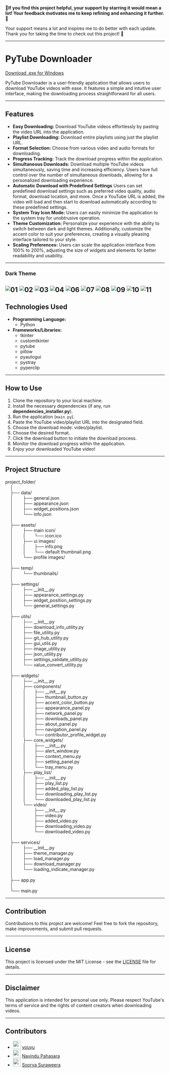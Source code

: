 🌟**If you find this project helpful, your support by starring it would mean a lot! Your feedback motivates me to keep refining and enhancing it further.** 🚀

Your support means a lot and inspires me to do better with each update. Thank you for taking the time to check out this project! 🥰

---

# PyTube Downloader

[Download .exe for Windows](https://github.com/Thisal-D/PyTube-Downloader/tree/main/windows%20installer)

PyTube Downloader is a user-friendly application that allows users to download YouTube videos with ease. It features a simple and intuitive user interface, making the downloading process straightforward for all users.

---

## Features

- **Easy Downloading:** Download YouTube videos effortlessly by pasting the video URL into the application.
- **Playlist Downloading:** Download entire playlists using just the playlist URL.
- **Format Selection:** Choose from various video and audio formats for downloading.
- **Progress Tracking:** Track the download progress within the application.
- **Simultaneous Downloads:** Download multiple YouTube videos simultaneously, saving time and increasing efficiency. Users have full control over the number of simultaneous downloads, allowing for a personalized downloading experience.
- **Automatic Download with Predefined Settings** Users can set predefined download settings such as preferred video quality, audio format, download location, and more. Once a YouTube URL is added, the video will load and then start to download automatically according to these predefined settings.
- **System Tray Icon Mode:** Users can easily minimize the application to the system tray for unobtrusive operation.
- **Theme Customization:** Personalize your experience with the ability to switch between dark and light themes. Additionally, customize the accent color to suit your preferences, creating a visually pleasing interface tailored to your style.
- **Scaling Preferences:** Users can scale the application interface from 100% to 200%, adjusting the size of widgets and elements for better readability and usability.

---

### Dark Theme

![01](https://github.com/Thisal-D/PyTube-Downloader/assets/93121062/6db80461-a8a4-4ae4-9ac5-22a591c4ebbe)
![02](https://github.com/Thisal-D/PyTube-Downloader/assets/93121062/50ee6014-c9f0-4548-b8fc-5dd9b824ba9f)
![03](https://github.com/Thisal-D/PyTube-Downloader/assets/93121062/af0fbdb0-23eb-40f9-951e-084b717de295)
![04](https://github.com/Thisal-D/PyTube-Downloader/assets/93121062/e1d85545-b900-43cc-ac27-7710c5bef250)
![06](https://github.com/Thisal-D/PyTube-Downloader/assets/93121062/2192be1e-b2bc-4a70-87ed-6c6c15a786cf)
![07](https://github.com/Thisal-D/PyTube-Downloader/assets/93121062/39660493-6121-4422-b345-ec2b92249d16)
![08](https://github.com/Thisal-D/PyTube-Downloader/assets/93121062/3e4970a2-3e7e-4adb-9fce-5bf4a8f9f62e)
![09](https://github.com/Thisal-D/PyTube-Downloader/assets/93121062/c93501bf-4324-415d-879c-4e718978220b)
![10](https://github.com/Thisal-D/PyTube-Downloader/assets/93121062/ef0f4deb-0893-4ed1-8c8b-18ab8b8a572c)
![11](https://github.com/Thisal-D/PyTube-Downloader/assets/93121062/38b51a50-6435-48f8-807f-4d8437dc634d)
---

## Technologies Used

- **Programming Language:** 
  - Python
- **Frameworks/Libraries:** 
  - tkinter
  - customtkinter
  - pytube
  - pillow
  - pyautogui
  - pystray
  - pyperclip

---

## How to Use

1. Clone the repository to your local machine.
2. Install the necessary dependencies (if any, run **dependencies_installer.py**).
3. Run the application (``main.py``).
4. Paste the YouTube video/playlist URL into the designated field.
5. Choose the download mode: video/playlist.
6. Choose the desired format.
7. Click the download button to initiate the download process.
8. Monitor the download progress within the application.
9. Enjoy your downloaded YouTube video!

---

## Project Structure
project_folder/<br>
&nbsp;&nbsp;&nbsp;&nbsp;│<br>
&nbsp;&nbsp;&nbsp;&nbsp;├── data/<br>
&nbsp;&nbsp;&nbsp;&nbsp;│    &nbsp;&nbsp;&nbsp;&nbsp;&nbsp;&nbsp;&nbsp;├── general.json<br>
&nbsp;&nbsp;&nbsp;&nbsp;│    &nbsp;&nbsp;&nbsp;&nbsp;&nbsp;&nbsp;&nbsp;├── appearance.json<br>
&nbsp;&nbsp;&nbsp;&nbsp;│    &nbsp;&nbsp;&nbsp;&nbsp;&nbsp;&nbsp;&nbsp;├── widget_positions.json<br>
&nbsp;&nbsp;&nbsp;&nbsp;│    &nbsp;&nbsp;&nbsp;&nbsp;&nbsp;&nbsp;&nbsp;└── info.json<br>
&nbsp;&nbsp;&nbsp;&nbsp;│<br>
&nbsp;&nbsp;&nbsp;&nbsp;├── assets/<br>
&nbsp;&nbsp;&nbsp;&nbsp;│    &nbsp;&nbsp;&nbsp;&nbsp;&nbsp;&nbsp;&nbsp;├── main icon/<br>
&nbsp;&nbsp;&nbsp;&nbsp;│    &nbsp;&nbsp;&nbsp;&nbsp;&nbsp;&nbsp;&nbsp;│    &nbsp;&nbsp;&nbsp;&nbsp;&nbsp;&nbsp;└── icon.ico<br> 
&nbsp;&nbsp;&nbsp;&nbsp;│    &nbsp;&nbsp;&nbsp;&nbsp;&nbsp;&nbsp;&nbsp;├── ui images/<br>
&nbsp;&nbsp;&nbsp;&nbsp;│    &nbsp;&nbsp;&nbsp;&nbsp;&nbsp;&nbsp;&nbsp;│    &nbsp;&nbsp;&nbsp;&nbsp;&nbsp;&nbsp;├── info.png<br> 
&nbsp;&nbsp;&nbsp;&nbsp;│    &nbsp;&nbsp;&nbsp;&nbsp;&nbsp;&nbsp;&nbsp;│    &nbsp;&nbsp;&nbsp;&nbsp;&nbsp;&nbsp;└── default thumbnail.png<br>
&nbsp;&nbsp;&nbsp;&nbsp;│    &nbsp;&nbsp;&nbsp;&nbsp;&nbsp;&nbsp;&nbsp;└── profile images/<br>
&nbsp;&nbsp;&nbsp;&nbsp;│<br>
&nbsp;&nbsp;&nbsp;&nbsp;├── temp/<br>
&nbsp;&nbsp;&nbsp;&nbsp;│    &nbsp;&nbsp;&nbsp;&nbsp;&nbsp;&nbsp;&nbsp;└── thumbnails/<br>
&nbsp;&nbsp;&nbsp;&nbsp;│<br>
&nbsp;&nbsp;&nbsp;&nbsp;├── settings/<br>
&nbsp;&nbsp;&nbsp;&nbsp;│    &nbsp;&nbsp;&nbsp;&nbsp;&nbsp;&nbsp;&nbsp;├── \_\_init\_\_.py<br>
&nbsp;&nbsp;&nbsp;&nbsp;│    &nbsp;&nbsp;&nbsp;&nbsp;&nbsp;&nbsp;&nbsp;├── appearance_settings.py<br>
&nbsp;&nbsp;&nbsp;&nbsp;│    &nbsp;&nbsp;&nbsp;&nbsp;&nbsp;&nbsp;&nbsp;├── widget_position_settings.py<br>
&nbsp;&nbsp;&nbsp;&nbsp;│    &nbsp;&nbsp;&nbsp;&nbsp;&nbsp;&nbsp;&nbsp;└── general_settings.py<br>
&nbsp;&nbsp;&nbsp;&nbsp;│<br>
&nbsp;&nbsp;&nbsp;&nbsp;├── utils/<br>
&nbsp;&nbsp;&nbsp;&nbsp;│    &nbsp;&nbsp;&nbsp;&nbsp;&nbsp;&nbsp;&nbsp;├── \_\_init\_\_.py<br>
&nbsp;&nbsp;&nbsp;&nbsp;│    &nbsp;&nbsp;&nbsp;&nbsp;&nbsp;&nbsp;&nbsp;├── download_info_utility.py<br>
&nbsp;&nbsp;&nbsp;&nbsp;│    &nbsp;&nbsp;&nbsp;&nbsp;&nbsp;&nbsp;&nbsp;├── file_utility.py<br>
&nbsp;&nbsp;&nbsp;&nbsp;│    &nbsp;&nbsp;&nbsp;&nbsp;&nbsp;&nbsp;&nbsp;├── git_hub_utility.py<br>
&nbsp;&nbsp;&nbsp;&nbsp;│    &nbsp;&nbsp;&nbsp;&nbsp;&nbsp;&nbsp;&nbsp;├── gui_utils.py<br>
&nbsp;&nbsp;&nbsp;&nbsp;│    &nbsp;&nbsp;&nbsp;&nbsp;&nbsp;&nbsp;&nbsp;├── image_utility.py<br>
&nbsp;&nbsp;&nbsp;&nbsp;│    &nbsp;&nbsp;&nbsp;&nbsp;&nbsp;&nbsp;&nbsp;├── json_utility.py<br>
&nbsp;&nbsp;&nbsp;&nbsp;│    &nbsp;&nbsp;&nbsp;&nbsp;&nbsp;&nbsp;&nbsp;├── settings_validate_utility.py<br>
&nbsp;&nbsp;&nbsp;&nbsp;│    &nbsp;&nbsp;&nbsp;&nbsp;&nbsp;&nbsp;&nbsp;└── value_convert_utility.py<br>
&nbsp;&nbsp;&nbsp;&nbsp;│<br>
&nbsp;&nbsp;&nbsp;&nbsp;├── widgets/<br>
&nbsp;&nbsp;&nbsp;&nbsp;│    &nbsp;&nbsp;&nbsp;&nbsp;&nbsp;&nbsp;&nbsp;├── \_\_init\_\_.py<br>
&nbsp;&nbsp;&nbsp;&nbsp;│    &nbsp;&nbsp;&nbsp;&nbsp;&nbsp;&nbsp;&nbsp;├── components/<br>
&nbsp;&nbsp;&nbsp;&nbsp;│    &nbsp;&nbsp;&nbsp;&nbsp;&nbsp;&nbsp;&nbsp;│    &nbsp;&nbsp;&nbsp;&nbsp;&nbsp;&nbsp;├── \_\_init\_\_.py<br>
&nbsp;&nbsp;&nbsp;&nbsp;│    &nbsp;&nbsp;&nbsp;&nbsp;&nbsp;&nbsp;&nbsp;│    &nbsp;&nbsp;&nbsp;&nbsp;&nbsp;&nbsp;├── thumbnail_button.py<br> 
&nbsp;&nbsp;&nbsp;&nbsp;│    &nbsp;&nbsp;&nbsp;&nbsp;&nbsp;&nbsp;&nbsp;│    &nbsp;&nbsp;&nbsp;&nbsp;&nbsp;&nbsp;├── accent_color_button.py<br> 
&nbsp;&nbsp;&nbsp;&nbsp;│    &nbsp;&nbsp;&nbsp;&nbsp;&nbsp;&nbsp;&nbsp;│    &nbsp;&nbsp;&nbsp;&nbsp;&nbsp;&nbsp;├── appearance_panel.py<br> 
&nbsp;&nbsp;&nbsp;&nbsp;│    &nbsp;&nbsp;&nbsp;&nbsp;&nbsp;&nbsp;&nbsp;│    &nbsp;&nbsp;&nbsp;&nbsp;&nbsp;&nbsp;├── network_panel.py<br> 
&nbsp;&nbsp;&nbsp;&nbsp;│    &nbsp;&nbsp;&nbsp;&nbsp;&nbsp;&nbsp;&nbsp;│    &nbsp;&nbsp;&nbsp;&nbsp;&nbsp;&nbsp;├── downloads_panel.py<br> 
&nbsp;&nbsp;&nbsp;&nbsp;│    &nbsp;&nbsp;&nbsp;&nbsp;&nbsp;&nbsp;&nbsp;│    &nbsp;&nbsp;&nbsp;&nbsp;&nbsp;&nbsp;├── about_panel.py<br> 
&nbsp;&nbsp;&nbsp;&nbsp;│    &nbsp;&nbsp;&nbsp;&nbsp;&nbsp;&nbsp;&nbsp;│    &nbsp;&nbsp;&nbsp;&nbsp;&nbsp;&nbsp;├── navigation_panel.py<br> 
&nbsp;&nbsp;&nbsp;&nbsp;│    &nbsp;&nbsp;&nbsp;&nbsp;&nbsp;&nbsp;&nbsp;│    &nbsp;&nbsp;&nbsp;&nbsp;&nbsp;&nbsp;└── contributor_profile_widget.py<br> 
&nbsp;&nbsp;&nbsp;&nbsp;│    &nbsp;&nbsp;&nbsp;&nbsp;&nbsp;&nbsp;&nbsp;├── core_widgets/<br>
&nbsp;&nbsp;&nbsp;&nbsp;│    &nbsp;&nbsp;&nbsp;&nbsp;&nbsp;&nbsp;&nbsp;│    &nbsp;&nbsp;&nbsp;&nbsp;&nbsp;&nbsp;├── \_\_init\_\_.py<br>
&nbsp;&nbsp;&nbsp;&nbsp;│    &nbsp;&nbsp;&nbsp;&nbsp;&nbsp;&nbsp;&nbsp;│    &nbsp;&nbsp;&nbsp;&nbsp;&nbsp;&nbsp;├── alert_window.py<br> 
&nbsp;&nbsp;&nbsp;&nbsp;│    &nbsp;&nbsp;&nbsp;&nbsp;&nbsp;&nbsp;&nbsp;│    &nbsp;&nbsp;&nbsp;&nbsp;&nbsp;&nbsp;├── context_menu.py<br> 
&nbsp;&nbsp;&nbsp;&nbsp;│    &nbsp;&nbsp;&nbsp;&nbsp;&nbsp;&nbsp;&nbsp;│    &nbsp;&nbsp;&nbsp;&nbsp;&nbsp;&nbsp;├── setting_panel.py<br> 
&nbsp;&nbsp;&nbsp;&nbsp;│    &nbsp;&nbsp;&nbsp;&nbsp;&nbsp;&nbsp;&nbsp;│    &nbsp;&nbsp;&nbsp;&nbsp;&nbsp;&nbsp;└── tray_menu.py<br>
&nbsp;&nbsp;&nbsp;&nbsp;│    &nbsp;&nbsp;&nbsp;&nbsp;&nbsp;&nbsp;&nbsp;├── play_list/<br>
&nbsp;&nbsp;&nbsp;&nbsp;│    &nbsp;&nbsp;&nbsp;&nbsp;&nbsp;&nbsp;&nbsp;│    &nbsp;&nbsp;&nbsp;&nbsp;&nbsp;&nbsp;├── \_\_init\_\_.py<br>
&nbsp;&nbsp;&nbsp;&nbsp;│    &nbsp;&nbsp;&nbsp;&nbsp;&nbsp;&nbsp;&nbsp;│    &nbsp;&nbsp;&nbsp;&nbsp;&nbsp;&nbsp;├── play_list.py<br> 
&nbsp;&nbsp;&nbsp;&nbsp;│    &nbsp;&nbsp;&nbsp;&nbsp;&nbsp;&nbsp;&nbsp;│    &nbsp;&nbsp;&nbsp;&nbsp;&nbsp;&nbsp;├── added_play_list.py<br> 
&nbsp;&nbsp;&nbsp;&nbsp;│    &nbsp;&nbsp;&nbsp;&nbsp;&nbsp;&nbsp;&nbsp;│    &nbsp;&nbsp;&nbsp;&nbsp;&nbsp;&nbsp;├── downloading_play_list.py<br> 
&nbsp;&nbsp;&nbsp;&nbsp;│    &nbsp;&nbsp;&nbsp;&nbsp;&nbsp;&nbsp;&nbsp;│    &nbsp;&nbsp;&nbsp;&nbsp;&nbsp;&nbsp;└── downloaded_play_list.py<br>
&nbsp;&nbsp;&nbsp;&nbsp;│    &nbsp;&nbsp;&nbsp;&nbsp;&nbsp;&nbsp;&nbsp;└── video/<br>
&nbsp;&nbsp;&nbsp;&nbsp;│    &nbsp;&nbsp;&nbsp;&nbsp;&nbsp;&nbsp;&nbsp;     &nbsp;&nbsp;&nbsp;&nbsp;&nbsp;&nbsp;&nbsp;&nbsp;├── \_\_init\_\_.py<br>
&nbsp;&nbsp;&nbsp;&nbsp;│    &nbsp;&nbsp;&nbsp;&nbsp;&nbsp;&nbsp;&nbsp;     &nbsp;&nbsp;&nbsp;&nbsp;&nbsp;&nbsp;&nbsp;&nbsp;├── video.py<br> 
&nbsp;&nbsp;&nbsp;&nbsp;│    &nbsp;&nbsp;&nbsp;&nbsp;&nbsp;&nbsp;&nbsp;     &nbsp;&nbsp;&nbsp;&nbsp;&nbsp;&nbsp;&nbsp;&nbsp;├── added_video.py<br> 
&nbsp;&nbsp;&nbsp;&nbsp;│    &nbsp;&nbsp;&nbsp;&nbsp;&nbsp;&nbsp;&nbsp;     &nbsp;&nbsp;&nbsp;&nbsp;&nbsp;&nbsp;&nbsp;&nbsp;├── downloading_video.py<br> 
&nbsp;&nbsp;&nbsp;&nbsp;│    &nbsp;&nbsp;&nbsp;&nbsp;&nbsp;&nbsp;&nbsp;     &nbsp;&nbsp;&nbsp;&nbsp;&nbsp;&nbsp;&nbsp;&nbsp;└── downloaded_video.py<br>
&nbsp;&nbsp;&nbsp;&nbsp;│<br>
&nbsp;&nbsp;&nbsp;&nbsp;├── services/<br>
&nbsp;&nbsp;&nbsp;&nbsp;│    &nbsp;&nbsp;&nbsp;&nbsp;&nbsp;&nbsp;&nbsp;├── \_\_init\_\_.py<br>
&nbsp;&nbsp;&nbsp;&nbsp;│    &nbsp;&nbsp;&nbsp;&nbsp;&nbsp;&nbsp;&nbsp;├── theme_manager.py<br>
&nbsp;&nbsp;&nbsp;&nbsp;│    &nbsp;&nbsp;&nbsp;&nbsp;&nbsp;&nbsp;&nbsp;├── load_manager.py<br>
&nbsp;&nbsp;&nbsp;&nbsp;│    &nbsp;&nbsp;&nbsp;&nbsp;&nbsp;&nbsp;&nbsp;├── download_manager.py<br>
&nbsp;&nbsp;&nbsp;&nbsp;│    &nbsp;&nbsp;&nbsp;&nbsp;&nbsp;&nbsp;&nbsp;└── loading_indicate_manager.py<br>
&nbsp;&nbsp;&nbsp;&nbsp;│<br>
&nbsp;&nbsp;&nbsp;&nbsp;├── app.py<br>
&nbsp;&nbsp;&nbsp;&nbsp;│<br>
&nbsp;&nbsp;&nbsp;&nbsp;└── main.py<br>

---

## Contribution

Contributions to this project are welcome! Feel free to fork the repository, make improvements, and submit pull requests.

---

## License

This project is licensed under the MIT License - see the [LICENSE](LICENSE) file for details.

---

## Disclaimer

This application is intended for personal use only. Please respect YouTube's terms of service and the rights of content creators when downloading videos.

---

## Contributors

- [<img src="https://github.com/childeyouyu.png?size=25" width="25">](https://github.com/childeyouyu) [youyu](https://github.com/childeyouyu)
- [<img src="https://github.com/Navindu21.png?size=25" width="25">](https://github.com/Navindu21) [Navindu Pahasara](https://github.com/Navindu21)
- [<img src="https://github.com/sooryasuraweera.png?size=25" width="25">](https://github.com/sooryasuraweera) [Soorya Suraweera](https://github.com/sooryasuraweera)
